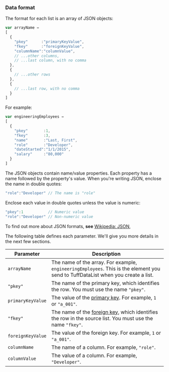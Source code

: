 <a name="Data-format"></a>
### Data format

The format for each list is an array of JSON objects:

```javascript
var arrayName =
[
  { 
    "pkey"      :"primaryKeyValue", 
    "fkey"      :"foreignKeyValue", 
    "columnName":"columnValue",
    // ...other columns,
    // ...last column, with no comma 
  },
  { 
    // ...other rows 
  },
  { 
    // ...last row, with no comma 
  }
]
```

For example:

```javascript
var engineeringEmployees =
[
  { 
    "pkey"       :1, 
    "fkey"       :3, 
    "name"       :"Last, First", 
    "role"       :"Developer", 
    "dateStarted":"1/1/2015", 
    "salary"     :"80,000"
  }
]
```

The JSON objects contain name/value properties. Each property has a name followed by the property's value.
When you're writing JSON, enclose the name in double quotes:

```javascript
"role":"Developer" // The name is "role"
```

Enclose each value in double quotes unless the value is numeric:

```javascript
"pkey":1           // Numeric value
"role":"Developer" // Non-numeric value
```

<span class="fontawesome-info-sign"></span> To find out more about JSON formats, **see**
<a href="https://en.wikipedia.org/wiki/JSON" target="_blank">Wikipedia: JSON</a>,

The following table defines each parameter. We'll give you more details in the next few sections. 

| Parameter         | Description |
|----------         |-------------|
| `arrayName`       | The name of the array. For example, `engineeringEmployees`. This is the element you send to TuffDataList when you create a list. |
| `"pkey"`          | The name of the primary key, which identifies the row. You must use the name `"pkey"`. |
| `primaryKeyValue` | The value of the <a href="http://www.w3schools.com/sql/sql_primarykey.asp" target="_blank">primary key</a>. For example, `1` or `"a_001"`. |
| `"fkey"`          | The name of the <a href="http://www.w3schools.com/sql/sql_foreignkey.asp" target="_blank">foreign key</a>, which identifies the row in the source list. You must use the name `"fkey"`. |
| `foreignKeyValue` | The value of the foreign key. For example, `1` or `"a_001"`. |
| `columnName`      | The name of a column. For example, `"role"`. |
| `columnValue`     | The value of a column. For example, `"Developer"`. |